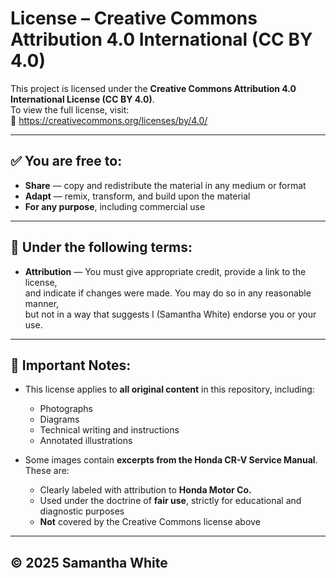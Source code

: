 # License – Creative Commons Attribution 4.0 International (CC BY 4.0)

This project is licensed under the **Creative Commons Attribution 4.0 International License (CC BY 4.0)**.  
To view the full license, visit:  
🔗 https://creativecommons.org/licenses/by/4.0/

---

## ✅ You are free to:
- **Share** — copy and redistribute the material in any medium or format
- **Adapt** — remix, transform, and build upon the material
- **For any purpose**, including commercial use

---

## 📝 Under the following terms:
- **Attribution** — You must give appropriate credit, provide a link to the license,  
  and indicate if changes were made. You may do so in any reasonable manner,  
  but not in a way that suggests I (Samantha White) endorse you or your use.

---

## 📌 Important Notes:

- This license applies to **all original content** in this repository, including:
  - Photographs
  - Diagrams
  - Technical writing and instructions
  - Annotated illustrations

- Some images contain **excerpts from the Honda CR-V Service Manual**. These are:
  - Clearly labeled with attribution to **Honda Motor Co.**
  - Used under the doctrine of **fair use**, strictly for educational and diagnostic purposes
  - **Not** covered by the Creative Commons license above

---

## © 2025 Samantha White
